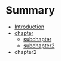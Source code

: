 # Summary

* [Introduction](README.md)
* [chapter](chapter/README.md)
   * [subchapter](chapter/subchapter/README.md)
   * [subchapter2](chapter/subchapter2/README.md)
* chapter2

